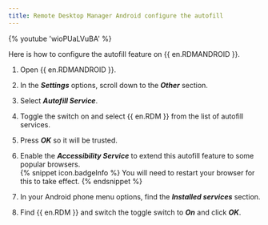```yaml
---
title: Remote Desktop Manager Android configure the autofill
---
```

{% youtube 'wioPUaLVuBA' %}

Here is how to configure the autofill feature on {{ en.RDMANDROID }}.

1. Open {{ en.RDMANDROID }}.
1. In the ***Settings*** options, scroll down to the ***Other*** section.
1. Select ***Autofill Service***.
1. Toggle the switch on and select {{ en.RDM }} from the list of autofill services.
1. Press ***OK*** so it will be trusted.
1. Enable the ***Accessibility Service*** to extend this autofill feature to some popular browsers.  
{% snippet icon.badgeInfo %}
You will need to restart your browser for this to take effect.
{% endsnippet %}

7. In your Android phone menu options, find the ***Installed services*** section.
1. Find {{ en.RDM }} and switch the toggle switch to ***On*** and click ***OK***.
